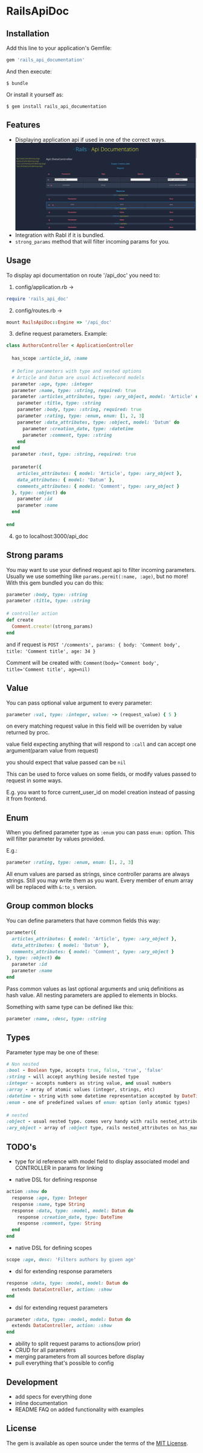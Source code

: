
# RailsApiDoc

## Installation

Add this line to your application's Gemfile:

```ruby
gem 'rails_api_documentation'
```

And then execute:

    $ bundle

Or install it yourself as:

    $ gem install rails_api_documentation

## Features

+ Displaying application api if used in one of the correct ways.
  ![alt tag](https://raw.githubusercontent.com/vshaveyko/rails_api_doc/master/preview.png)
+ Integration with Rabl if it is bundled.
+ `strong_params` method that will filter incoming params for you.

## Usage

To display api documentation on route '/api_doc' you need to:

1. config/application.rb ->
```ruby
require 'rails_api_doc'
```

2. config/routes.rb ->
```ruby
mount RailsApiDoc::Engine => '/api_doc'
```

3. define request parameters. Example:
```ruby
class AuthorsController < ApplicationController

  has_scope :article_id, :name

  # Define parameters with type and nested options
  # Article and Datum are usual ActiveRecord models
  parameter :age, type: :integer
  parameter :name, type: :string, required: true
  parameter :articles_attributes, type: :ary_object, model: 'Article' do
    parameter :title, type: :string
    parameter :body, type: :string, required: true
    parameter :rating, type: :enum, enum: [1, 2, 3]
    parameter :data_attributes, type: :object, model: 'Datum' do
      parameter :creation_date, type: :datetime
      parameter :comment, type: :string
    end
  end
  parameter :test, type: :string, required: true

  parameter({
    articles_attributes: { model: 'Article', type: :ary_object },
    data_attributes: { model: 'Datum' },
    comments_attributes: { model: 'Comment', type: :ary_object }
  }, type: :object) do
    parameter :id
    parameter :name
  end

end
```

4. go to localhost:3000/api_doc

## Strong params

You may want to use your defined request api to filter incoming parameters.
Usually we use something like `params.permit(:name, :age)`, but no more!
With this gem bundled you can do this:

```ruby
parameter :body, type: :string
parameter :title, type: :string

# controller action
def create
  Comment.create!(strong_params)
end
```

and if request is `POST '/comments', params: { body: 'Comment body', title: 'Comment title', age: 34 }`

Comment will be created with: `Comment(body='Comment body', title='Comment title', age=nil)`

## Value

You can pass optional value argument to every parameter:

```ruby
parameter :val, type: :integer, value: -> (request_value) { 5 }
```

on every matching request value in this field will be overriden by value returned by proc.

value field expecting anything that will respond to `:call` and can accept one argument(param value from request)

you should expect that value passed can be `nil`

This can be used to force values on some fields, or modify values passed to request in some ways.

E.g. you want to force current_user_id on model creation instead of passing it from frontend.

## Enum

When you defined parameter type as `:enum` you can pass `enum:` option. This will filter parameter by values provided.

E.g.:

```ruby
parameter :rating, type: :enum, enum: [1, 2, 3]
```

All enum values are parsed as strings, since controller params are always strings. Still you may write them as you want. Every member of enum array will be replaced with `&:to_s` version.

## Group common blocks

You can define parameters that have common fields this way:

```ruby
parameter({
  articles_attributes: { model: 'Article', type: :ary_object },
  data_attributes: { model: 'Datum' },
  comments_attributes: { model: 'Comment', type: :ary_object }
}, type: :object) do
  parameter :id
  parameter :name
end
```

Pass common values as last optional arguments and uniq definitions as hash value.
All nesting parameters are applied to elements in blocks.

Something with same type can be defined like this:

```ruby
parameter :name, :desc, type: :string
```

## Types

Parameter type may be one of these:

```ruby
# Non nested
:bool - Boolean type, accepts true, false, 'true', 'false'
:string - will accept anything beside nested type
:integer - accepts numbers as string value, and usual numbers
:array - array of atomic values (integer, strings, etc)
:datetime - string with some datetime representation accepted by DateTime.parse
:enum - one of predefined values of enum: option (only atomic types)

# nested
:object - usual nested type. comes very handy with rails nested_attributes feature
:ary_object - array of :object type, rails nested_attributes on has_many
```

## TODO's
+ type for id reference with model field to display associated model and CONTROLLER in params for linking

+ native DSL for defining response
```ruby
action :show do
  response :age, type: Integer
  response :name, type String
  response :data, type: :model, model: Datum do
    response :creation_date, type: DateTime
    response :comment, type: String
  end
end
```
+ native DSL for defining scopes
```ruby
scope :age, desc: 'Filters authors by given age'
```
+ dsl for extending response parameters
```ruby
response :data, type: :model, model: Datum do
  extends DataController, action: :show
end
```
+ dsl for extending request parameters
```ruby
parameter :data, type: :model, model: Datum do
  extends DataController, action: :show
end
```
+ ability to split request params to actions(low prior)
+ CRUD for all parameters
+ merging parameters from all sources before display
+ pull everything that's possible to config

## Development

+ add specs for everything done
+ inline documentation
+ README FAQ on added functionality with examples

## License

The gem is available as open source under the terms of the [MIT License](http://opensource.org/licenses/MIT).
